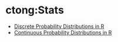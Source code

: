 # ctong:Stats

- [Discrete Probability Distributions in R](DiscProbDist.html)
- [Continuous Probability Distributions in R](ContProbDist.html)
